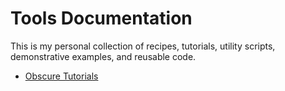# Tools Documentation

This is my personal collection of recipes, tutorials, utility scripts, demonstrative examples, and reusable code.

- [Obscure Tutorials](./obscure_tutos.md)
